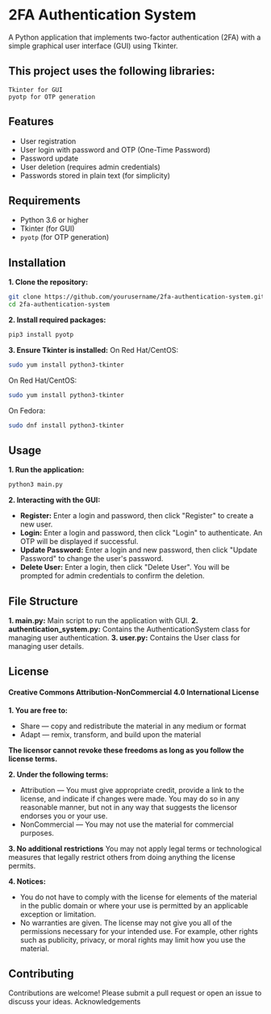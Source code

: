 # 2FA Authentication System

A Python application that implements two-factor authentication (2FA) with a simple graphical user interface (GUI) using Tkinter.

## This project uses the following libraries:

    Tkinter for GUI
    pyotp for OTP generation

## Features
- User registration
- User login with password and OTP (One-Time Password)
- Password update
- User deletion (requires admin credentials)
- Passwords stored in plain text (for simplicity)

## Requirements
- Python 3.6 or higher
- Tkinter (for GUI)
- `pyotp` (for OTP generation)

## Installation
**1. Clone the repository:**

```bash
git clone https://github.com/yourusername/2fa-authentication-system.git
cd 2fa-authentication-system
```

**2. Install required packages:** 
 ```bash
 pip3 install pyotp
```
**3. Ensure Tkinter is installed:**
On Red Hat/CentOS:
 ```bash
 sudo yum install python3-tkinter
```
On Red Hat/CentOS:
 ```bash
 sudo yum install python3-tkinter
```
On Fedora:
 ```bash
sudo dnf install python3-tkinter
```

## Usage
**1. Run the application:**
```bash
python3 main.py
```
**2. Interacting with the GUI:**
-  **Register:** Enter a login and password, then click "Register" to create a new user.
- **Login:** Enter a login and password, then click "Login" to authenticate. An OTP will be displayed if successful.
- **Update Password:** Enter a login and new password, then click "Update Password" to change the user's password.
- **Delete User:** Enter a login, then click "Delete User". You will be prompted for admin credentials to confirm the deletion.

## File Structure

**1. main.py:** Main script to run the application with GUI.
**2. authentication_system.py:** Contains the AuthenticationSystem class for managing user authentication.
**3. user.py:** Contains the User class for managing user details.

## License

#### Creative Commons Attribution-NonCommercial 4.0 International License

**1. You are free to:**
- Share — copy and redistribute the material in any medium or format
- Adapt — remix, transform, and build upon the material

**The licensor cannot revoke these freedoms as long as you follow the license terms.**

**2. Under the following terms:**
- Attribution — You must give appropriate credit, provide a link to the license, and indicate if changes were made. You may do so in any reasonable manner, but not in any way that suggests the licensor endorses you or your use.
- NonCommercial — You may not use the material for commercial purposes.

**3. No additional restrictions** 
You may not apply legal terms or technological measures that legally restrict others from doing anything the license permits.

**4. Notices:**
- You do not have to comply with the license for elements of the material in the public domain or where your use is permitted by an applicable exception or limitation.
- No warranties are given. The license may not give you all of the permissions necessary for your intended use. For example, other rights such as publicity, privacy, or moral rights may limit how you use the material.


## Contributing

Contributions are welcome! Please submit a pull request or open an issue to discuss your ideas.
Acknowledgements

